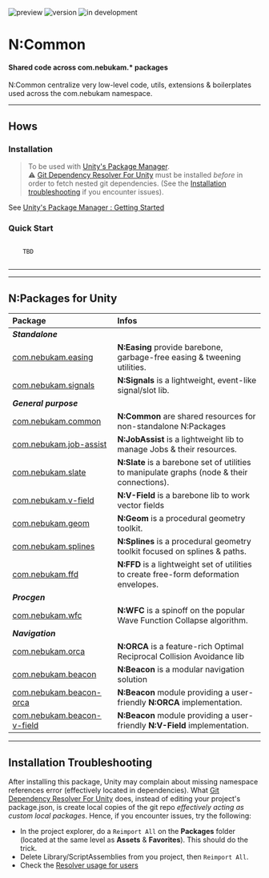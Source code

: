 ![preview](https://img.shields.io/badge/-preview-orange.svg)
![version](https://img.shields.io/badge/dynamic/json?color=blue&label=version&query=version&url=https%3A%2F%2Fraw.githubusercontent.com%2FNebukam%2Fcom.nebukam.common%2Fmaster%2Fpackage.json)
![in development](https://img.shields.io/badge/license-MIT-black.svg)

# N:Common
#### Shared code across com.nebukam.* packages

N:Common centralize very low-level code, utils, extensions & boilerplates used across the com.nebukam namespace.

---
## Hows

### Installation
> To be used with [Unity's Package Manager](https://docs.unity3d.com/Manual/upm-ui-giturl.html).  
> ⚠ [Git Dependency Resolver For Unity](https://github.com/mob-sakai/GitDependencyResolverForUnity) must be installed *before* in order to fetch nested git dependencies. (See the [Installation troubleshooting](#installation-troubleshooting) if you encounter issues).  

See [Unity's Package Manager : Getting Started](https://docs.unity3d.com/Manual/upm-parts.html)


### Quick Start

```CSharp

    TBD
    

```

---
---
## N:Packages for Unity

| Package | Infos |
| :---| :---|
|**_Standalone_**|
|[com.nebukam.easing](https://github.com/Nebukam/com.nebukam.easing.git)|**N:Easing** provide barebone, garbage-free easing & tweening utilities.|
|[com.nebukam.signals](https://github.com/Nebukam/com.nebukam.signals.git)|**N:Signals** is a lightweight, event-like signal/slot lib.|
|**_General purpose_**|
|[com.nebukam.common](https://github.com/Nebukam/com.nebukam.common.git)|**N:Common** are shared resources for non-standalone N:Packages|
|[com.nebukam.job-assist](https://github.com/Nebukam/com.nebukam.job-assist.git)|**N:JobAssist** is a lightweight lib to manage Jobs & their resources.|
|[com.nebukam.slate](https://github.com/Nebukam/com.nebukam.slate.git)|**N:Slate** is a barebone set of utilities to manipulate graphs (node & their connections).|
|[com.nebukam.v-field](https://github.com/Nebukam/com.nebukam.v-field.git)|**N:V-Field** is a barebone lib to work vector fields|
|[com.nebukam.geom](https://github.com/Nebukam/com.nebukam.geom.git)|**N:Geom** is a procedural geometry toolkit.|
|[com.nebukam.splines](https://github.com/Nebukam/com.nebukam.splines.git)|**N:Splines** is a procedural geometry toolkit focused on splines & paths.|
|[com.nebukam.ffd](https://github.com/Nebukam/com.nebukam.ffd.git)|**N:FFD** is a lightweight set of utilities to create free-form deformation envelopes.|
|**_Procgen_**|
|[com.nebukam.wfc](https://github.com/Nebukam/com.nebukam.wfc.git)|**N:WFC** is a spinoff on the popular Wave Function Collapse algorithm.|
|**_Navigation_**|
|[com.nebukam.orca](https://github.com/Nebukam/com.nebukam.orca.git)|**N:ORCA** is a feature-rich Optimal Reciprocal Collision Avoidance lib|
|[com.nebukam.beacon](https://github.com/Nebukam/com.nebukam.beacon.git)|**N:Beacon** is a modular navigation solution|
|[com.nebukam.beacon-orca](https://github.com/Nebukam/com.nebukam.beacon-orca.git)|**N:Beacon** module providing a user-friendly **N:ORCA** implementation.|
|[com.nebukam.beacon-v-field](https://github.com/Nebukam/com.nebukam.beacon-v-field.git)|**N:Beacon** module providing a user-friendly **N:V-Field** implementation.|

---
## Installation Troubleshooting

After installing this package, Unity may complain about missing namespace references error (effectively located in dependencies). What [Git Dependency Resolver For Unity](https://github.com/mob-sakai/GitDependencyResolverForUnity) does, instead of editing your project's package.json, is create local copies of the git repo *effectively acting as custom local packages*.
Hence, if you encounter issues, try the following:
- In the project explorer, do a ```Reimport All``` on the **Packages** folder (located at the same level as **Assets** & **Favorites**). This should do the trick.
- Delete Library/ScriptAssemblies from you project, then ```Reimport All```.
- Check the [Resolver usage for users](https://github.com/mob-sakai/GitDependencyResolverForUnity#usage)